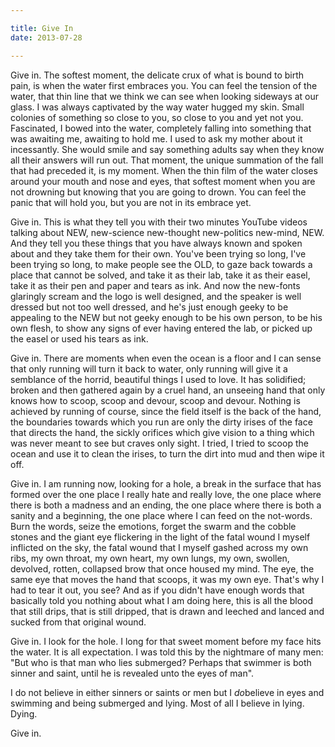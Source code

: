 ```yaml
---

title: Give In 
date: 2013-07-28

---
```




Give in. The softest moment, the delicate crux of what is bound to birth pain, is when the water first embraces you. You can feel the tension of the water, that thin line that we think we can see when looking sideways at our glass. I was always captivated by the way water hugged my skin. Small colonies of something so close to you, so close to you and yet not you. Fascinated, I bowed into the water, completely falling into something that was awaiting me, awaiting to hold me. I used to ask my mother about it incessantly. She would smile and say something adults say when they know all their answers will run out. That moment, the unique summation of the fall that had preceded it, is my moment. When the thin film of the water closes around your mouth and nose and eyes, that softest moment when you are not drowning but knowing that you are going to drown. You can feel the panic that will hold you, but you are not in its embrace yet.

Give in. This is what they tell you with their two minutes YouTube videos talking about NEW, new-science new-thought new-politics new-mind, NEW. And they tell you these things that you have always known and spoken about and they take them for their own. You've been trying so long, I've been trying so long, to make people see the OLD, to gaze back towards a place that cannot be solved, and take it as their lab, take it as their easel, take it as their pen and paper and tears as ink. And now the new-fonts glaringly scream and the logo is well designed, and the speaker is well dressed but not too well dressed, and he's just enough geeky to be appealing to the NEW but not geeky enough to be his own person, to be his own flesh, to show any signs of ever having entered the lab, or picked up the easel or used his tears as ink.

Give in. There are moments when even the ocean is a floor and I can sense that only running will turn it back to water, only running will give it a semblance of the horrid, beautiful things I used to love. It has solidified; broken and then gathered again by a cruel hand, an unseeing hand that only knows how to scoop, scoop and devour, scoop and devour. Nothing is achieved by running of course, since the field itself is the back of the hand, the boundaries towards which you run are only the dirty irises of the face that directs the hand, the sickly orifices which give vision to a thing which was never meant to see but craves only sight. I tried, I tried to scoop the ocean and use it to clean the irises, to turn the dirt into mud and then wipe it off.

Give in. I am running now, looking for a hole, a break in the surface that has formed over the one place I really hate and really love, the one place where there is both a madness and an ending, the one place where there is both a sanity and a beginning, the one place where I can feed on the not-words. Burn the words, seize the emotions, forget the swarm and the cobble stones and the giant eye flickering in the light of the fatal wound I myself inflicted on the sky, the fatal wound that I myself gashed across my own ribs, my own throat, my own heart, my own lungs, my own, swollen, devolved, rotten, collapsed brow that once housed my mind. The eye, the same eye that moves the hand that scoops, it was my own eye. That's why I had to tear it out, you see? And as if you didn't have enough words that basically told you nothing about what I am doing here, this is all the blood that still drips, that is still dripped, that is drawn and leeched and lanced and sucked from that original wound.

Give in. I look for the hole. I long for that sweet moment before my face hits the water. It is all expectation. I was told this by the nightmare of many men: "But who is that man who lies submerged? Perhaps that swimmer is both sinner and saint, until he is revealed unto the eyes of man".

I do not believe in either sinners or saints or men but I *do*believe in eyes and swimming and being submerged and lying. Most of all I believe in lying. Dying.

Give in.